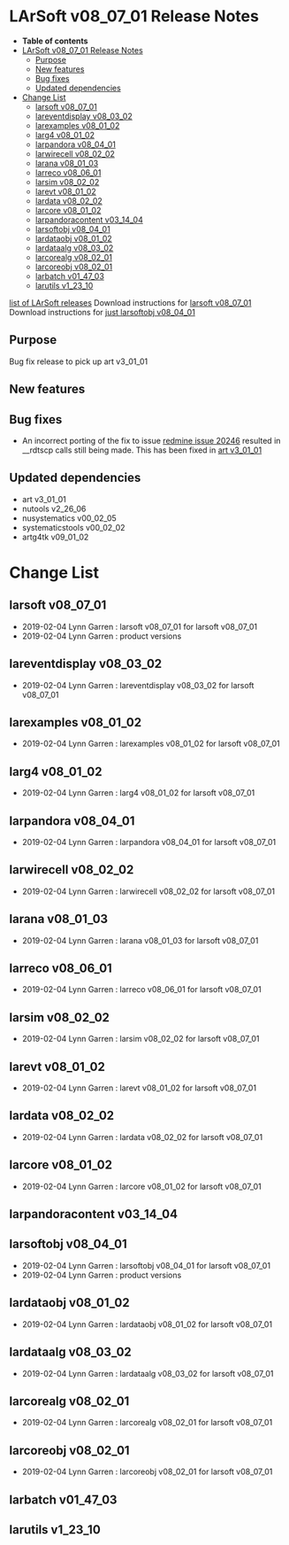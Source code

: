 LArSoft v08_07_01 Release Notes
======================================================================

-   **Table of contents**
-   [LArSoft v08_07_01 Release Notes](#LArSoft-v08_07_01-Release-Notes)
    -   [Purpose](#Purpose)
    -   [New features](#New-features)
    -   [Bug fixes](#Bug-fixes)
    -   [Updated dependencies](#Updated-dependencies)
-   [Change List](#Change-List)
    -   [larsoft v08_07_01](#larsoft-v08_07_01)
    -   [lareventdisplay v08_03_02](#lareventdisplay-v08_03_02)
    -   [larexamples v08_01_02](#larexamples-v08_01_02)
    -   [larg4 v08_01_02](#larg4-v08_01_02)
    -   [larpandora v08_04_01](#larpandora-v08_04_01)
    -   [larwirecell v08_02_02](#larwirecell-v08_02_02)
    -   [larana v08_01_03](#larana-v08_01_03)
    -   [larreco v08_06_01](#larreco-v08_06_01)
    -   [larsim v08_02_02](#larsim-v08_02_02)
    -   [larevt v08_01_02](#larevt-v08_01_02)
    -   [lardata v08_02_02](#lardata-v08_02_02)
    -   [larcore v08_01_02](#larcore-v08_01_02)
    -   [larpandoracontent v03_14_04](#larpandoracontent-v03_14_04)
    -   [larsoftobj v08_04_01](#larsoftobj-v08_04_01)
    -   [lardataobj v08_01_02](#lardataobj-v08_01_02)
    -   [lardataalg v08_03_02](#lardataalg-v08_03_02)
    -   [larcorealg v08_02_01](#larcorealg-v08_02_01)
    -   [larcoreobj v08_02_01](#larcoreobj-v08_02_01)
    -   [larbatch v01_47_03](#larbatch-v01_47_03)
    -   [larutils v1_23_10](#larutils-v1_23_10)

[list of LArSoft releases](LArSoft_release_list)
Download instructions for [larsoft v08_07_01](http://scisoft.fnal.gov/scisoft/bundles/larsoft/v08_07_01/larsoft-v08_07_01.html)
Download instructions for [just larsoftobj v08_04_01](http://scisoft.fnal.gov/scisoft/bundles/larsoftobj/v08_04_01/larsoftobj-v08_04_01.html)

Purpose
--------------------

Bug fix release to pick up art v3_01_01

New features
------------------------------

Bug fixes
------------------------

-   An incorrect porting of the fix to issue [redmine issue 20246](https://cdcvs.fnal.gov/redmine/issues/20246) resulted in __rdtscp calls still being made. This has been fixed in [art v3_01_01](/redmine/projects/art/wiki/Series_301#releases)

Updated dependencies
----------------------------------------------

-   art v3_01_01
-   nutools v2_26_06
-   nusystematics v00_02_05
-   systematicstools v00_02_02
-   artg4tk v09_01_02

Change List
============================

larsoft v08_07_01
------------------------------------------

-   2019-02-04 Lynn Garren : larsoft v08_07_01 for larsoft v08_07_01
-   2019-02-04 Lynn Garren : product versions

lareventdisplay v08_03_02
----------------------------------------------------------

-   2019-02-04 Lynn Garren : lareventdisplay v08_03_02 for larsoft v08_07_01

larexamples v08_01_02
--------------------------------------------------

-   2019-02-04 Lynn Garren : larexamples v08_01_02 for larsoft v08_07_01

larg4 v08_01_02
--------------------------------------

-   2019-02-04 Lynn Garren : larg4 v08_01_02 for larsoft v08_07_01

larpandora v08_04_01
------------------------------------------------

-   2019-02-04 Lynn Garren : larpandora v08_04_01 for larsoft v08_07_01

larwirecell v08_02_02
--------------------------------------------------

-   2019-02-04 Lynn Garren : larwirecell v08_02_02 for larsoft v08_07_01

larana v08_01_03
----------------------------------------

-   2019-02-04 Lynn Garren : larana v08_01_03 for larsoft v08_07_01

larreco v08_06_01
------------------------------------------

-   2019-02-04 Lynn Garren : larreco v08_06_01 for larsoft v08_07_01

larsim v08_02_02
----------------------------------------

-   2019-02-04 Lynn Garren : larsim v08_02_02 for larsoft v08_07_01

larevt v08_01_02
----------------------------------------

-   2019-02-04 Lynn Garren : larevt v08_01_02 for larsoft v08_07_01

lardata v08_02_02
------------------------------------------

-   2019-02-04 Lynn Garren : lardata v08_02_02 for larsoft v08_07_01

larcore v08_01_02
------------------------------------------

-   2019-02-04 Lynn Garren : larcore v08_01_02 for larsoft v08_07_01

larpandoracontent v03_14_04
--------------------------------------------------------------

larsoftobj v08_04_01
------------------------------------------------

-   2019-02-04 Lynn Garren : larsoftobj v08_04_01 for larsoft v08_07_01
-   2019-02-04 Lynn Garren : product versions

lardataobj v08_01_02
------------------------------------------------

-   2019-02-04 Lynn Garren : lardataobj v08_01_02 for larsoft v08_07_01

lardataalg v08_03_02
------------------------------------------------

-   2019-02-04 Lynn Garren : lardataalg v08_03_02 for larsoft v08_07_01

larcorealg v08_02_01
------------------------------------------------

-   2019-02-04 Lynn Garren : larcorealg v08_02_01 for larsoft v08_07_01

larcoreobj v08_02_01
------------------------------------------------

-   2019-02-04 Lynn Garren : larcoreobj v08_02_01 for larsoft v08_07_01

larbatch v01_47_03
--------------------------------------------

larutils v1_23_10
------------------------------------------
